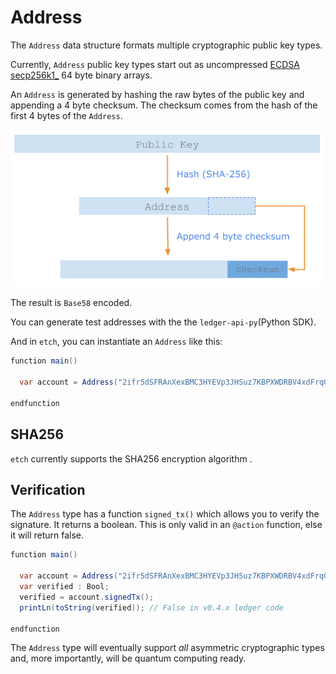 <h1>Address</h1> 

The `Address` data structure formats multiple cryptographic public key types.

Currently, `Address` public key types start out as uncompressed <a href="https://en.bitcoin.it/wiki/Secp256k1" target="_blank">ECDSA secp256k1_</a> 64 byte binary arrays. 

An `Address` is generated by hashing the raw bytes of the public key and appending a 4 byte checksum. The checksum comes from the hash of the first 4 bytes of the `Address`.

![Creating an Address type from a public key](img/address-creation.png)

The result is `Base58` encoded. 

You can generate test addresses with the  the `ledger-api-py`(Python SDK).

And in `etch`, you can instantiate an `Address` like this:

``` java
function main()

  var account = Address("2ifr5dSFRAnXexBMC3HYEVp3JHSuz7KBPXWDRBV4xdFrqGy6R9");

endfunction
```

## SHA256

`etch` currently supports the SHA256 encryption algorithm .


## Verification

The `Address` type has a function `signed_tx()` which allows you to verify the signature. It returns a boolean. This is only valid in an `@action` function, else it will return false.

``` java
function main()

  var account = Address("2ifr5dSFRAnXexBMC3HYEVp3JHSuz7KBPXWDRBV4xdFrqGy6R9");
  var verified : Bool;
  verified = account.signedTx(); 
  printLn(toString(verified)); // False in v0.4.x ledger code

endfunction
```

The `Address` type will eventually support *all* asymmetric cryptographic types and, more importantly, will be quantum computing ready.


<br/>